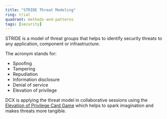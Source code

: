 ```yaml
---
title: "STRIDE Threat Modeling"
ring: trial
quadrant: methods-and-patterns
tags: [security]
---
```


STRIDE is a model of threat groups that helps to identify security threats to any application, component or infrastructure.

The acronym stands for:

- Spoofing
- Tampering
- Repudiation
- Information disclosure
- Denial of service
- Elevation of privilege

DCX is applying the threat model in collaborative sessions using the [Elevation of Privilege Card Game](https://social.technet.microsoft.com/wiki/contents/articles/285.elevation-of-privilege-the-game.aspx) which helps to spark imagination and makes threats more tangible.
